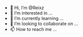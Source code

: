 - 👋 Hi, I’m @Reixz
- 👀 I’m interested in ...
- 🌱 I’m currently learning ...
- 💞️ I’m looking to collaborate on ...
- 📫 How to reach me ...

<!---
Reixz/Reixz is a ✨ special ✨ repository because its `README.md` (this file) appears on your GitHub profile.
You can click the Preview link to take a look at your changes.
--->
